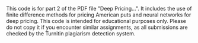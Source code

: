 This code is for part 2 of the PDF file "Deep Pricing...". It includes the use of finite difference methods for pricing American puts and neural networks for deep pricing. This code is intended for educational purposes only. Please do not copy it if you encounter similar assignments, as all submissions are checked by the Turnitin plagiarism detection system.
